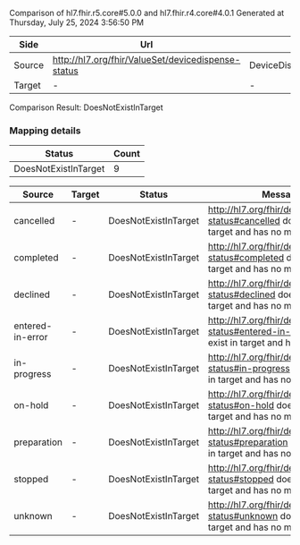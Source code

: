 Comparison of hl7.fhir.r5.core#5.0.0 and hl7.fhir.r4.core#4.0.1
Generated at Thursday, July 25, 2024 3:56:50 PM

| Side | Url | Name | Title | Description |
| --- | --- | --- | --- | --- |
| Source | http://hl7.org/fhir/ValueSet/devicedispense-status | DeviceDispenseStatusCodes | DeviceDispense Status Codes | DeviceDispense Status Codes |
| Target | - | - | - | - |


Comparison Result: DoesNotExistInTarget


### Mapping details

| Status | Count |
| ------ | ----- |
DoesNotExistInTarget | 9 |


| Source | Target | Status | Message |
| ------ | ------ | ------ | ------- |
| cancelled | - | DoesNotExistInTarget | http://hl7.org/fhir/devicedispense-status#cancelled does not exist in target and has no mapping |
| completed | - | DoesNotExistInTarget | http://hl7.org/fhir/devicedispense-status#completed does not exist in target and has no mapping |
| declined | - | DoesNotExistInTarget | http://hl7.org/fhir/devicedispense-status#declined does not exist in target and has no mapping |
| entered-in-error | - | DoesNotExistInTarget | http://hl7.org/fhir/devicedispense-status#entered-in-error does not exist in target and has no mapping |
| in-progress | - | DoesNotExistInTarget | http://hl7.org/fhir/devicedispense-status#in-progress does not exist in target and has no mapping |
| on-hold | - | DoesNotExistInTarget | http://hl7.org/fhir/devicedispense-status#on-hold does not exist in target and has no mapping |
| preparation | - | DoesNotExistInTarget | http://hl7.org/fhir/devicedispense-status#preparation does not exist in target and has no mapping |
| stopped | - | DoesNotExistInTarget | http://hl7.org/fhir/devicedispense-status#stopped does not exist in target and has no mapping |
| unknown | - | DoesNotExistInTarget | http://hl7.org/fhir/devicedispense-status#unknown does not exist in target and has no mapping |

